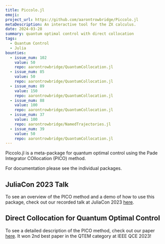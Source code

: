 ```yaml
---
title: Piccolo.jl
emoji:
project_url: https://github.com/aarontrowbridge/Piccolo.jl
metaDescription: An interactive tool for the ZX calculus.
date: 2024-03-28
summary: quantum optimal control with direct collocation
tags:
  - Quantum Control
  - Julia
bounties:
  - issue_num: 102
    value: 50
    repo: aarontrowbridge/QuantumCollocation.jl
  - issue_num: 85
    value: 50
    repo: aarontrowbridge/QuantumCollocation.jl
  - issue_num: 89
    value: 150
    repo: aarontrowbridge/QuantumCollocation.jl
  - issue_num: 88
    value: 100
    repo: aarontrowbridge/QuantumCollocation.jl
  - issue_num: 37
    value: 100
    repo: aarontrowbridge/NamedTrajectories.jl
  - issue_num: 39
    value: 50
    repo: aarontrowbridge/QuantumCollocation.jl
---
```


Piccolo.jl is a meta-package for quantum optimal control using the Pade Integrator COllocation (PICO) method.

For documentation please see the individual packages.

## JuliaCon 2023 Talk

To see an overview of the PICO method and a demo of how to use this package, check out our recorded talk at JuliaCon 2023 [here](https://www.youtube.com/watch?v=NBdck6UX0Tc).

## Direct Collocation for Quantum Optimal Control

To see a detailed description of the PICO method, check out our paper [here](https://arxiv.org/abs/2305.03261). It won 2nd best paper in the QTEM category at IEEE QCE 2023!
